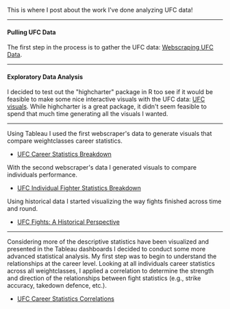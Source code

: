 This is where I post about the work I've done analyzing UFC data!

---
#### Pulling UFC Data

The first step in the process is to gather the UFC data: [Webscraping UFC Data](https://richard-j-obrien.github.io/2020-03-21-1-UFC-Webscraper-Report/).

---
#### Exploratory Data Analysis

I decided to test out the "highcharter" package in R too see if it would be feasible to make some nice interactive visuals with the UFC data: [UFC visuals](https://richard-j-obrien.github.io/2020-03-24-Interactive-Highcharter/). While highcharter is a great package, it didn't seem feasible to spend that much time generating all the visuals I wanted.


---
  Using Tableau I used the first webscraper's data to generate visuals that compare weightclasses career statistics.
  - [UFC Career Statistics Breakdown](https://public.tableau.com/profile/richard2368#!/vizhome/UFCCareerStatisticsBreakdown/Dashboard1)

  With the second webscraper's data I generated visuals to compare individuals performance.
  - [UFC Individual Fighter Statistics Breakdown](https://public.tableau.com/profile/richard2368#!/vizhome/UFCFighterCareerStatisticsBreakdown/Individualvs_WeightClass)

  Using historical data I started visualizing the way fights finished across time and round.
  - [UFC Fights: A Historical Perspective](https://public.tableau.com/profile/richard2368#!/vizhome/UFCHistoricalPerspective/Dashboard1)
  

---
Considering more of the descriptive statistics have been visualized and presented in the Tableau dashboards I decided to conduct some more advanced statistical analysis. My first step was to begin to understand the relationships at the career level. Looking at all individuals career statistics across all weightclasses, I applied a correlation to determine the strength and direction of the relationships between fight statistics (e.g., strike accuracy, takedown defence, etc.).
  - [UFC Career Statistics Correlations](https://richard-j-obrien.github.io/2020-04-18-Advanced-Statistics-Analysis-Part-1/)
  

